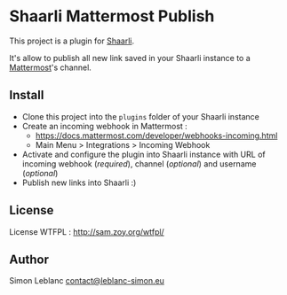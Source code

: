 # Shaarli Mattermost Publish

This project is a plugin for [Shaarli](https://github.com/shaarli/Shaarli). 

It's allow to publish all new link saved in your Shaarli instance to a [Mattermost](https://about.mattermost.com/)'s channel.

## Install

* Clone this project into the `plugins` folder of your Shaarli instance
* Create an incoming webhook in Mattermost : 
    * https://docs.mattermost.com/developer/webhooks-incoming.html
    * Main Menu > Integrations > Incoming Webhook
* Activate and configure the plugin into Shaarli instance with URL of incoming webhook (*required*), channel (*optional*) and username (*optional*)
* Publish new links into Shaarli :)

## License

License WTFPL : http://sam.zoy.org/wtfpl/

## Author

Simon Leblanc <contact@leblanc-simon.eu>
